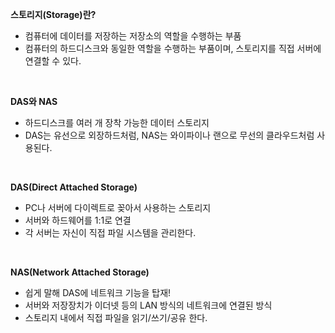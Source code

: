 **스토리지(Storage)란?**

* 컴퓨터에 데이터를 저장하는 저장소의 역할을 수행하는 부품
* 컴퓨터의 하드디스크와 동일한 역할을 수행하는 부품이며, 스토리지를 직접 서버에 연결할 수 있다.

<br>

**DAS와 NAS**

* 하드디스크를 여러 개 장착 가능한 데이터 스토리지
* DAS는 유선으로 외장하드처럼, NAS는 와이파이나 랜으로 무선의 클라우드처럼 사용된다.

<br>

**DAS(Direct Attached Storage)**

* PC나 서버에 다이렉트로 꽂아서 사용하는 스토리지
* 서버와 하드웨어를 1:1로 연결
* 각 서버는 자신이 직접 파일 시스템을 관리한다.

<br>

**NAS(Network Attached Storage)**

* 쉽게 말해 DAS에 네트워크 기능을 탑재!
* 서버와 저장장치가 이더넷 등의 LAN 방식의 네트워크에 연결된 방식
* 스토리지 내에서 직접 파일을 읽기/쓰기/공유 한다.